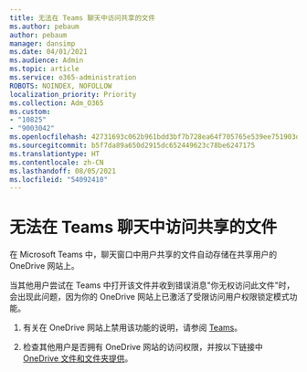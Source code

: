 ```yaml
---
title: 无法在 Teams 聊天中访问共享的文件
ms.author: pebaum
author: pebaum
manager: dansimp
ms.date: 04/01/2021
ms.audience: Admin
ms.topic: article
ms.service: o365-administration
ROBOTS: NOINDEX, NOFOLLOW
localization_priority: Priority
ms.collection: Adm_O365
ms.custom:
- "10825"
- "9003042"
ms.openlocfilehash: 42731693c062b961bdd3bf7b728ea64f705765e539ee751903dd57f263d11ae0
ms.sourcegitcommit: b5f7da89a650d2915dc652449623c78be6247175
ms.translationtype: HT
ms.contentlocale: zh-CN
ms.lasthandoff: 08/05/2021
ms.locfileid: "54092410"
---
```

# <a name="unable-to-access-files-shared-in-teams-chat"></a>无法在 Teams 聊天中访问共享的文件

在 Microsoft Teams 中，聊天窗口中用户共享的文件自动存储在共享用户的 OneDrive 网站上。

当其他用户尝试在 Teams 中打开该文件并收到错误消息"你无权访问此文件"时，会出现此问题，因为你的 OneDrive 网站上已激活了受限访问用户权限锁定模式功能。

1. 有关在 OneDrive 网站上禁用该功能的说明，请参阅 [Teams](https://go.microsoft.com/fwlink/?linkid=2155733)。

1. 检查其他用户是否拥有 OneDrive 网站的访问权限，并按以下链接中 [OneDrive 文件和文件夹提供](https://go.microsoft.com/fwlink/?linkid=2156017)。